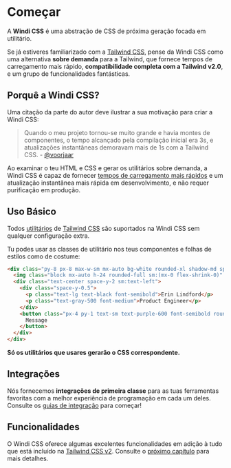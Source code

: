 [tailwind css]: https://tailwindcss.com/docs
[tailwind css v2]: https://blog.tailwindcss.com/tailwindcss-v2
[discussões]: https://github.com/windicss/windicss/discussions
[Problemas da GitHub]: https://github.com/windicss/windicss/issues?q=is%3Aissue+is%3Aopen+sort%3Aupdated-desc
[Discussões da GitHub]: https://github.com/windicss/windicss/discussions
[autoprefixer]: https://autoprefixer.github.io/
[referência de utilitários]: /utilities/
[utilitários]: /utilities/
[diretivas]: /features/directives

[comparação em vídeo]: https://twitter.com/antfu7/status/1361398324587163648
[opções]: /guide/configuration
[funcionalidades]: /features/

# Começar

A **Windi CSS** é uma abstração de CSS de próxima geração focada em utilitário.

Se já estiveres familiarizado com a [Tailwind CSS], pense da Windi CSS como uma alternativa **sobre demanda** para a Tailwind, que fornece tempos de carregamento mais rápido, **compatibilidade completa com a Tailwind v2.0**, e um grupo de funcionalidades fantásticas.

## Porquê a Windi CSS?

Uma citação da parte do autor deve ilustrar a sua motivação para criar a Windi CSS:

> Quando o meu projeto tornou-se muito grande e havia montes de componentes, o tempo alcançado pela compilação inicial era 3s, e atualizações instantâneas demoravam mais de 1s com a Tailwind CSS.
> \- [@voorjaar](https://github.com/voorjaar)

Ao examinar o teu HTML e CSS e gerar os utilitários sobre demanda, a Windi CSS é capaz de fornecer [tempos de carregamento mais rápidos][comparação em vídeo] e um atualização instantânea mais rápida em desenvolvimento, e não requer purificação em produção.

## Uso Básico

Todos [utilitários] de [Tailwind CSS] são suportados na Windi CSS sem qualquer configuração extra.

Tu podes usar as classes de utilitário nos teus componentes e folhas de estilos como de costume:

```html
<div class="py-8 px-8 max-w-sm mx-auto bg-white rounded-xl shadow-md space-y-2 sm:(py-4 flex items-center space-y-0 space-x-6)">
  <img class="block mx-auto h-24 rounded-full sm:(mx-0 flex-shrink-0)" src="/img/erin-lindford.jpg" alt="Woman's Face" />
  <div class="text-center space-y-2 sm:text-left">
    <div class="space-y-0.5">
      <p class="text-lg text-black font-semibold">Erin Lindford</p>
      <p class="text-gray-500 font-medium">Product Engineer</p>
    </div>
    <button class="px-4 py-1 text-sm text-purple-600 font-semibold rounded-full border border-purple-200 hover:(text-white bg-purple-600 border-transparent) focus:(outline-none ring-2 ring-purple-600 ring-offset-2)">
      Message
    </button>
  </div>
</div>
```

**Só os utilitários que usares gerarão o CSS correspondente.**

## Integrações

Nós fornecemos **integrações de primeira classe** para as tuas ferramentas favoritas com a melhor experiência de programação em cada um deles. Consulte os [guias de integração](/guide/installation) para começar!

## Funcionalidades

O Windi CSS oferece algumas excelentes funcionalidades em adição à tudo que está incluído na [Tailwind CSS v2][tailwind css v2]. Consulte o [próximo capítulo][funcionalidades] para mais detalhes.
